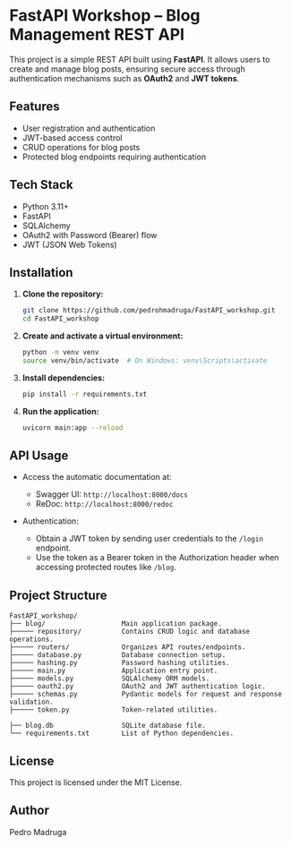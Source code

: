 # FastAPI Workshop – Blog Management REST API

This project is a simple REST API built using **FastAPI**. It allows users to create and manage blog posts, ensuring secure access through authentication mechanisms such as **OAuth2** and **JWT tokens**.

## Features

* User registration and authentication
* JWT-based access control
* CRUD operations for blog posts
* Protected blog endpoints requiring authentication

## Tech Stack

* Python 3.11+
* FastAPI
* SQLAlchemy
* OAuth2 with Password (Bearer) flow
* JWT (JSON Web Tokens)

## Installation

1. **Clone the repository:**

   ```bash
   git clone https://github.com/pedrohmadruga/FastAPI_workshop.git
   cd FastAPI_workshop
   ```

2. **Create and activate a virtual environment:**

   ```bash
   python -m venv venv
   source venv/bin/activate  # On Windows: venv\Scripts\activate
   ```

3. **Install dependencies:**

   ```bash
   pip install -r requirements.txt
   ```

4. **Run the application:**

   ```bash
   uvicorn main:app --reload
   ```

## API Usage

* Access the automatic documentation at:

  * Swagger UI: `http://localhost:8000/docs`
  * ReDoc: `http://localhost:8000/redoc`

* Authentication:

  * Obtain a JWT token by sending user credentials to the `/login` endpoint.
  * Use the token as a Bearer token in the Authorization header when accessing protected routes like `/blog`.

## Project Structure

```
FastAPI_workshop/
├── blog/                   Main application package.
├───── repository/          Contains CRUD logic and database operations.
├───── routers/             Organizes API routes/endpoints.
├───── database.py          Database connection setup.
├───── hashing.py           Password hashing utilities.
├───── main.py              Application entry point.
├───── models.py            SQLAlchemy ORM models.
├───── oauth2.py            OAuth2 and JWT authentication logic.
├───── schemas.py           Pydantic models for request and response validation.
├───── token.py             Token-related utilities.

├── blog.db                 SQLite database file.
└── requirements.txt        List of Python dependencies.
```

## License

This project is licensed under the MIT License.

## Author

Pedro Madruga
